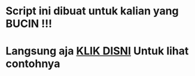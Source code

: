 <h1>Script ini dibuat untuk kalian yang <strong>BUCIN !!!</strong>
  <h1>Langsung aja <a href="https://selamat-ulang-tahun-my-love.web.app/">KLIK DISNI</a> Untuk lihat contohnya</strong>
